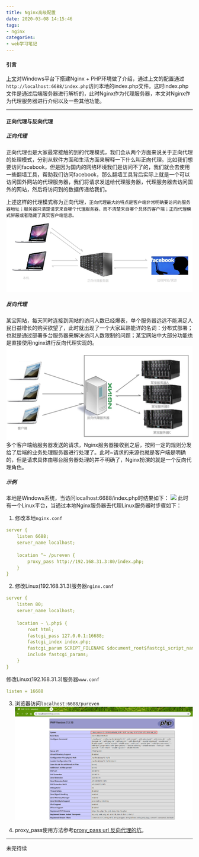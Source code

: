```yaml
---
title: Nginx高级配置
date: 2020-03-08 14:15:46
tags:
- nginx
categories:
- web学习笔记
---
```


#### 引言 ####

[上文](https://pureven.cc/2020/03/06/nginx-simple-conf-with-php-fpm/)对Windows平台下搭建Nginx + PHP环境做了介绍，通过上文的配置通过`http://localhost:6688/index.php`访问本地的index.php文件。这时index.php文件是通过后端服务器进行解析的，此时Nginx作为代理服务器，本文对Nginx作为代理服务器进行介绍以及一些其他功能。

---

#### 正向代理与反向代理 ####

##### 正向代理 #####

正向代理也是大家最常接触的到的代理模式，我们会从两个方面来说关于正向代理的处理模式，分别从软件方面和生活方面来解释一下什么叫正向代理。比如我们想要访问facebook，但是因为国内的网络环境我们是访问不了的，我们就会去使用一些翻墙工具，帮助我们访问facebook，那么翻墙工具背后实际上就是一个可以访问国外网站的代理服务器，我们将请求发送给代理服务器，代理服务器去访问国外的网站，然后将访问到的数据传递给我们。 

上述这样的代理模式称为正向代理，`正向代理最大的特点是客户端非常明确要访问的服务器地址；服务器只清楚请求来自哪个代理服务器，而不清楚来自哪个具体的客户端；正向代理模式屏蔽或者隐藏了真实客户端信息。`
![](nginx-advanced-conf/20200308163752.png)

##### 反向代理 #####

某宝网站，每天同时连接到网站的访问人数已经爆表，单个服务器远远不能满足人民日益增长的购买欲望了，此时就出现了一个大家耳熟能详的名词：分布式部署；也就是通过部署多台服务器来解决访问人数限制的问题；某宝网站中大部分功能也是直接使用nginx进行反向代理实现的。
![](nginx-advanced-conf/20200308164312.png)
多个客户端给服务器发送的请求，Nginx服务器接收到之后，按照一定的规则分发给了后端的业务处理服务器进行处理了。此时~请求的来源也就是客户端是明确的，但是请求具体由哪台服务器处理的并不明确了，Nginx扮演的就是一个反向代理角色。

##### 示例 #####

本地是Windows系统，当访问localhost:6688/index.php时结果如下：
![](https://pureven.cc/2020/03/06/nginx-simple-conf-with-php-fpm/20200306144934.png)
此时有一个Linux平台，当通过本地Nginx服务器去代理Linux服务器时步骤如下：
1. 修改本地`nginx.conf`
```yaml
server {
    listen 6688;
    server_name localhost;
    
    location ^~ /pureven {
        proxy_pass http://192.168.31.3:80/index.php;
    }
}
```
2. 修改Linux(192.168.31.3)服务器`nginx.conf`
```yaml
server {
    listen 80;
    server_name localhost;
    
    location ~ \.php$ {
        root html; 
        fastcgi_pass 127.0.0.1:16688;
        fastcgi_index index.php;
        fastcgi_param SCRIPT_FILENAME $document_root$fastcgi_script_name;
        include fastcgi_params;
    }
}
```
修改Linux(192.168.31.3)服务器`www.conf`
```yaml
listen = 16688
```
3. 浏览器访问`localhost:6688/pureven`
![](nginx-advanced-conf/20200308170806.png)

4. proxy_pass使用方法参考[proxy_pass url 反向代理的坑](https://xuexb.github.io/learn-nginx/example/proxy_pass.html#url-%E5%8F%AA%E6%98%AF-host)。


---

未完待续

